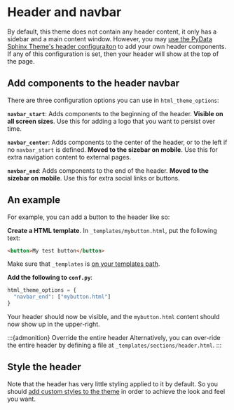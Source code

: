 # Header and navbar

By default, this theme does not contain any header content, it only has a sidebar and a main content window.
However, you may [use the PyData Sphinx Theme's header configuraiton](https://pydata-sphinx-theme.readthedocs.io/en/stable/user_guide/layout.html#header-navigation-bar) to add your own header components.
If any of this configuration is set, then your header will show at the top of the page.

## Add components to the header navbar

There are three configuration options you can use in `html_theme_options`:

**`navbar_start`**: Adds components to the beginning of the header. **Visible on all screen sizes**. Use this for adding a logo that you want to persist over time.

**`navbar_center`**: Adds components to the center of the header, or to the left if no `navbar_start` is defined. **Moved to the sizebar on mobile**. Use this for extra navigation content to external pages.

**`navbar_end`**: Adds components to the end of the header. **Moved to the sizebar on mobile**. Use this for extra social links or buttons.

## An example

For example, you can add a button to the header like so:

**Create a HTML template**. In `_templates/mybutton.html`, put the following text:

```html
<button>My test button</button>
```

Make sure that `_templates` is [on your templates path](https://www.sphinx-doc.org/en/master/usage/configuration.html#confval-templates_path).

**Add the following to `conf.py`**:

```python
html_theme_options = {
  "navbar_end": ["mybutton.html"]
}
```

Your header should now be visible, and the `mybutton.html` content should now show up in the upper-right.

:::{admonition} Override the entire header
Alternatively, you can over-ride the entire header by defining a file at `_templates/sections/header.html`.
:::

## Style the header

Note that the header has very little styling applied to it by default.
So you should [add custom styles to the theme](../components/custom-css.md) in order to achieve the look and feel you want.
